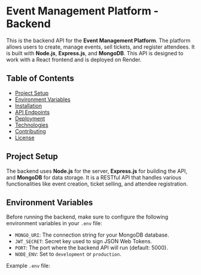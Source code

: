 # Event Management Platform - Backend

This is the backend API for the **Event Management Platform**. The platform allows users to create, manage events, sell tickets, and register attendees. It is built with **Node.js**, **Express.js**, and **MongoDB**. This API is designed to work with a React frontend and is deployed on Render.

## Table of Contents

- [Project Setup](#project-setup)
- [Environment Variables](#environment-variables)
- [Installation](#installation)
- [API Endpoints](#api-endpoints)
- [Deployment](#deployment)
- [Technologies](#technologies)
- [Contributing](#contributing)
- [License](#license)

## Project Setup

The backend uses **Node.js** for the server, **Express.js** for building the API, and **MongoDB** for data storage. It is a RESTful API that handles various functionalities like event creation, ticket selling, and attendee registration.

## Environment Variables

Before running the backend, make sure to configure the following environment variables in your `.env` file:

- `MONGO_URI`: The connection string for your MongoDB database.
- `JWT_SECRET`: Secret key used to sign JSON Web Tokens.
- `PORT`: The port where the backend API will run (default: 5000).
- `NODE_ENV`: Set to `development` or `production`.

Example `.env` file:

